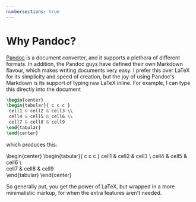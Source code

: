 ```yaml
---
numbersections: true
---
```

# Why Pandoc?

[Pandoc](https://pandoc.org/) is a document converter, and it supports a plethora of different formats. In addition, the Pandoc guys have defined their own Markdown flavour, which makes writing documents very easy. I prefer this over LaTeX for its simplicity and speed of creation, but the joy of using Pandoc's Markdown is its support of typing raw LaTeX inline. For example, I can type this directly into the document

```latex
\begin{center}
\begin{tabular}{ c c c }
 cell1 & cell2 & cell3 \\ 
 cell4 & cell5 & cell6 \\  
 cell7 & cell8 & cell9    
\end{tabular}
\end{center}
```

which produces this:

\begin{center}
\begin{tabular}{ c c c }
 cell1 & cell2 & cell3 \\ 
 cell4 & cell5 & cell6 \\  
 cell7 & cell8 & cell9    
\end{tabular}
\end{center}

So generally put, you get the power of LaTeX, but wrapped in a more minimalistic markup, for when the extra features aren't needed.
